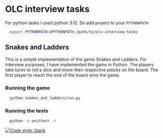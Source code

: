 # OLC interview tasks

For python tasks I used python 3.12.
So add project to your `PYTHONPATH`

```bash
  export PYTHONPATH=$PYTHONPATH:/path/to/olc-interview-tasks
```

## Snakes and Ladders

This is a simple implementation of the game Snakes and Ladders. For interview purposes, I have implemented the game in
Python. The players take turns to roll a dice and move their respective pieces on the board. The first player to reach
the end of the board wins the game.

### Running the game

```bash
  python snakes_and_ladders/run.py
```

### Running the tests

```bash
  python -m unittest -b
```

[![Code style: black](https://img.shields.io/badge/code%20style-black-000000.svg)](https://github.com/psf/black)